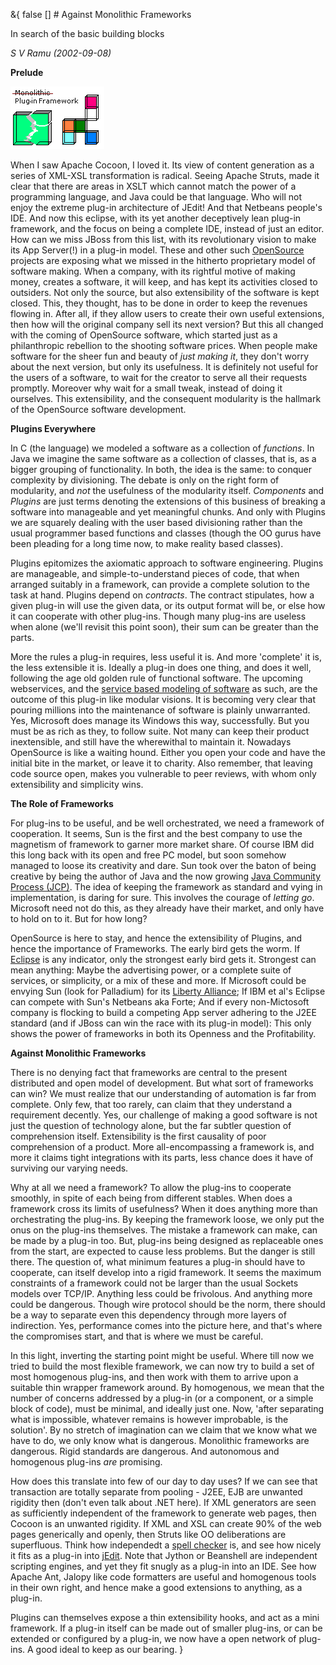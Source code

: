 &{<nil> false <nil> <nil> [] <nil> <nil> <nil> <nil> # Against Monolithic Frameworks

In search of the basic building blocks

*S V Ramu (2002-09-08)*

**Prelude**

![Apache Cocoon](/assets/images/Against%20Monolithic%20Frameworks/a053077d12a1f0048ff968f5a719d3fb.jpg)

When I saw Apache Cocoon, I loved it. Its view of content generation as a series of XML-XSL transformation is radical. Seeing Apache Struts, made it clear that there are areas in XSLT which cannot match the power of a programming language, and Java could be that language. Who will not enjoy the extreme plug-in architecture of JEdit! And that Netbeans people's IDE. And now this eclipse, with its yet another deceptively lean plug-in framework, and the focus on being a complete IDE, instead of just an editor. How can we miss JBoss from this list, with its revolutionary vision to make its App Server(!) in a plug-in model. These and other such [OpenSource](http://www.opensource.org/) projects are exposing what we missed in the hitherto proprietary model of software making. When a company, with its rightful motive of making money, creates a software, it will keep, and has kept its activities closed to outsiders. Not only the source, but also extensibility of the software is kept closed. This, they thought, has to be done in order to keep the revenues flowing in. After all, if they allow users to create their own useful extensions, then how will the original company sell its next version? But this all changed with the coming of OpenSource software, which started just as a philanthropic rebellion to the shooting software prices. When people make software for the sheer fun and beauty of *just making it*, they don't worry about the next version, but only its usefulness. It is definitely not useful for the users of a software, to wait for the creator to serve all their requests promptly. Moreover why wait for a small tweak, instead of doing it ourselves. This extensibility, and the consequent modularity is the hallmark of the OpenSource software development.

**Plugins Everywhere**

In C (the language) we modeled a software as a collection of *functions*. In Java we imagine the same software as a collection of classes, that is, as a bigger grouping of functionality. In both, the idea is the same: to conquer complexity by divisioning. The debate is only on the right form of modularity, and *not* the usefulness of the modularity itself. *Components* and *Plugins* are just terms denoting the extensions of this business of breaking a software into manageable and yet meaningful chunks. And only with Plugins we are squarely dealing with the user based divisioning rather than the usual programmer based functions and classes (though the OO gurus have been pleading for a long time now, to make reality based classes).

Plugins epitomizes the axiomatic approach to software engineering. Plugins are manageable, and simple-to-understand pieces of code, that when arranged suitably in a framework, can provide a complete solution to the task at hand. Plugins depend on *contracts*. The contract stipulates, how a given plug-in will use the given data, or its output format will be, or else how it can cooperate with other plug-ins. Though many plug-ins are useless when alone (we'll revisit this point soon), their sum can be greater than the parts.

More the rules a plug-in requires, less useful it is. And more 'complete' it is, the less extensible it is. Ideally a plug-in does one thing, and does it well, following the age old golden rule of functional software. The upcoming webservices, and the [service based modeling of software](http://www.tattvum.com/Articles/2002/2002-06/2002-06-16/Ganesh-Arch-20020601-ServiceArchitecture.html) as such, are the outcome of this plug-in like modular visions. It is becoming very clear that pouring millions into the maintenance of software is plainly unwarranted. Yes, Microsoft does manage its Windows this way, successfully. But you must be as rich as they, to follow suite. Not many can keep their product inextensible, and still have the wherewithal to maintain it. Nowadays OpenSource is like a waiting hound. Either you open your code and have the initial bite in the market, or leave it to charity. Also remember, that leaving code source open, makes you vulnerable to peer reviews, with whom only extensibility and simplicity wins.

**The Role of Frameworks**

For plug-ins to be useful, and be well orchestrated, we need a framework of cooperation. It seems, Sun is the first and the best company to use the magnetism of framework to garner more market share. Of course IBM did this long back with its open and free PC model, but soon somehow managed to loose its creativity and dare. Sun took over the baton of being creative by being the author of Java and the now growing [Java Community Process (JCP)](http://jcp.org/). The idea of keeping the framework as standard and vying in implementation, is daring for sure. This involves the courage of *letting go*. Microsoft need not do this, as they already have their market, and only have to hold on to it. But for how long?

OpenSource is here to stay, and hence the extensibility of Plugins, and hence the importance of Frameworks. The early bird gets the worm. If [Eclipse](http://www.eclipse.org/) is any indicator, only the strongest early bird gets it. Strongest can mean anything: Maybe the advertising power, or a complete suite of services, or simplicity, or a mix of these and more. If Microsoft could be envying Sun (look for Palladium) for its [Liberty Alliance](http://www.projectliberty.org/); If IBM et al's Eclipse can compete with Sun's Netbeans aka Forte; And if every non-Mictosoft company is flocking to build a competing App server adhering to the J2EE standard (and if JBoss can win the race with its plug-in model): This only shows the power of frameworks in both its Openness and the Profitability.

**Against Monolithic Frameworks**

There is no denying fact that frameworks are central to the present distributed and open model of development. But what sort of frameworks can win? We must realize that our understanding of automation is far from complete. Only few, that too rarely, can claim that they understand a requirement decently. Yes, our challenge of making a good software is not just the question of technology alone, but the far subtler question of comprehension itself. Extensibility is the first causality of poor comprehension of a product. More all-encompassing a framework is, and more it claims tight integrations with its parts, less chance does it have of surviving our varying needs.

Why at all we need a framework? To allow the plug-ins to cooperate smoothly, in spite of each being from different stables. When does a framework cross its limits of usefulness? When it does anything more than orchestrating the plug-ins. By keeping the framework loose, we only put the onus on the plug-ins themselves. The mistake a framework can make, can be made by a plug-in too. But, plug-ins being designed as replaceable ones from the start, are expected to cause less problems. But the danger is still there. The question of, what minimum features a plug-in should have to cooperate, can itself develop into a rigid framework. It seems the maximum constraints of a framework could not be larger than the usual Sockets models over TCP/IP. Anything less could be frivolous. And anything more could be dangerous. Though wire protocol should be the norm, there should be a way to separate even this dependency through more layers of indirection. Yes, performance comes into the picture here, and that's where the compromises start, and that is where we must be careful.

In this light, inverting the starting point might be useful. Where till now we tried to build the most flexible framework, we can now try to build a set of most homogenous plug-ins, and then work with them to arrive upon a suitable thin wrapper framework around. By homogenous, we mean that the number of concerns addressed by a plug-in (or a component, or a simple block of code), must be minimal, and ideally just one. Now, 'after separating what is impossible, whatever remains is however improbable, is the solution'. By no stretch of imagination can we claim that we know what we have to do, we only know what is dangerous. Monolithic frameworks are dangerous. Rigid standards are dangerous. And autonomous and homogenous plug-ins *are* promising.

How does this translate into few of our day to day uses? If we can see that transaction are totally separate from pooling - J2EE, EJB are unwanted rigidity then (don't even talk about .NET here). If XML generators are seen as sufficiently independent of the framework to generate web pages, then Cocoon is an unwanted rigidity. If XML and XSL can create 90% of the web pages generically and openly, then Struts like OO deliberations are superfluous. Think how independedt a [spell checker](http://aspell.sourceforge.net/) is, and see how nicely it fits as a plug-in into [jEdit](http://www.jedit.org/). Note that Jython or Beanshell are independent scripting engines, and yet they fit snugly as a plug-in into an IDE. See how Apache Ant, Jalopy like code formatters are useful and homogenous tools in their own right, and hence make a good extensions to anything, as a plug-in.

Plugins can themselves expose a thin extensibility hooks, and act as a mini framework. If a plug-in itself can be made out of smaller plug-ins, or can be extended or configured by a plug-in, we now have a open network of plug-ins. A good ideal to keep as our bearing.
}
